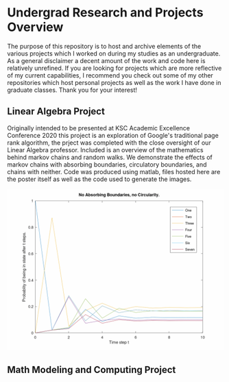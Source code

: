 # Undergrad Research and Projects Overview
The purpose of this repository is to host and archive elements of the various projects which I worked on during my studies as an undergraduate. As a general disclaimer a decent amount of the work and code here is relatively unrefined. If you are looking for projects which are more reflective of my current capabilities, I recommend you check out some of my other repositories which host personal projects as well as the work I have done in graduate classes. Thank you for your interest!

## Linear Algebra Project
Originally intended to be presented at KSC Academic Excellence Conference 2020 this project is an exploration of Google's traditional page rank algorithm, the prject was completed with the close oversight of our Linear Algebra professor. Included is an overview of the mathematics behind markov chains and random walks. We demonstrate the effects of markov chains with absorbing boundaries, circulatory boundaries, and chains with neither. Code was produced using matlab, files hosted here are the poster itself as well as the code used to generate the images. 

<img src="undergradimages/NoAbsorbingNoCircularity.gif" width="800">

## Math Modeling and Computing Project
